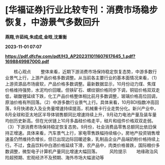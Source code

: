 # [华福证券]行业比较专刊：消费市场稳步恢复，中游景气多数回升
**燕翔,许茹纯,朱成成,金晗,沈重衡**

**2023-11-01 07:07**

**https://pdf.dfcfw.com/pdf/H3_AP202311011607617645_1.pdf?1698849987000.pdf**

　　核心观点 　　整体来看，近期下游消费市场保持稳定恢复态势，中游多数行业景气上行，上游产品价格多数调整。从当前各主要行业的基本面情况来看，（1）上游资源品市场疲软，产品价格多数调整。最新数据显示，10月份动力煤、焦煤价格维持强势，水泥均价回暖。但铁矿石、螺纹钢价格同步下调，铜铝价格双双走低，碳酸锂延续下跌，化工产品价格整体相比前月多数调整，玻璃价格高位回调，原油价格有所回落。（2）中游多数行业景气上行。具体来看，10月BDI指数冲高回落，9月快递收入及业务量增速持续提高，机械重卡行业走势分化。新兴产业中，8月全球和亚太地区半导体销售额同比增速持续上升，9月动力电池产量及装车量均创历史新高。但在光伏链上10月多晶硅价格走平，硅片和组件价格双双走弱。（3）下游消费市场保持稳定恢复态势。9月份，社会消费品零售总额同比依旧保持正增速。具体来看，汽车景气上行，家电零售跌幅持续缩小，房地产投资销售增速虽仍然维持负增长，但已出现边际回暖迹象，乳制品企业产品端奶粉价格持续上行。不过，食品饮料中白酒价格延续下滑，农产品中，肉类价格普跌，国际粮价多数调整，微型电子计算机产量同比增速大幅回落。 　　风险提示 　　地缘政治风险超预期、宏观经济不及预期、海外市场大幅波动等